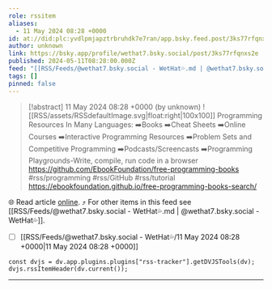 ```yaml
---
role: rssitem
aliases:
  - 11 May 2024 08:28 +0000
id: at://did:plc:yvdlpmjapztrbruhdk7e7ran/app.bsky.feed.post/3ks77rfqnxs2e
author: unknown
link: https://bsky.app/profile/wethat7.bsky.social/post/3ks77rfqnxs2e
published: 2024-05-11T08:28:00.000Z
feed: "[[RSS/Feeds/@wethat7․bsky․social - WetHat💦.md | @wethat7․bsky․social - WetHat💦]]"
tags: []
pinned: false
---
```


> [!abstract] 11 May 2024 08:28 +0000 (by unknown)
> ![[RSS/assets/RSSdefaultImage.svg|float:right|100x100]] Programming Resources In Many Languages: ➡️Books ➡️Cheat Sheets ➡️Online Courses ➡️Interactive Programming Resources ➡️Problem Sets and Competitive Programming ➡️Podcasts/Screencasts ➡️Programming Playgrounds-Write, compile, run code in a browser https://github.com/EbookFoundation/free-programming-books #rss/programming #rss/GitHub #rss/tutorial https://ebookfoundation.github.io/free-programming-books-search/

🌐 Read article [online](https://bsky.app/profile/wethat7.bsky.social/post/3ks77rfqnxs2e). ⤴ For other items in this feed see [[RSS/Feeds/@wethat7․bsky․social - WetHat💦.md | @wethat7․bsky․social - WetHat💦]].

- [ ] [[RSS/Feeds/@wethat7․bsky․social - WetHat💦/11 May 2024 08꞉28 +0000|11 May 2024 08꞉28 +0000]]

~~~dataviewjs
const dvjs = dv.app.plugins.plugins["rss-tracker"].getDVJSTools(dv);
dvjs.rssItemHeader(dv.current());
~~~

- - -